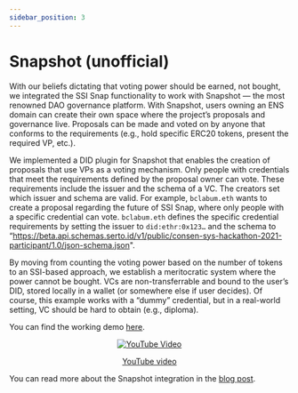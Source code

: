 ```yaml
---
sidebar_position: 3
---
```


# Snapshot (unofficial)

With our beliefs dictating that voting power should be earned, not bought, we integrated the SSI Snap functionality to work with Snapshot — the most renowned DAO governance platform. With Snapshot, users owning an ENS domain can create their own space where the project’s proposals and governance live. Proposals can be made and voted on by anyone that conforms to the requirements (e.g., hold specific ERC20 tokens, present the required VP, etc.).

We implemented a DID plugin for Snapshot that enables the creation of proposals that use VPs as a voting mechanism. Only people with credentials that meet the requirements defined by the proposal owner can vote. These requirements include the issuer and the schema of a VC. The creators set which issuer and schema are valid. For example, `bclabum.eth` wants to create a proposal regarding the future of SSI Snap, where only people with a specific credential can vote. `bclabum.eth` defines the specific credential requirements by setting the issuer to `did:ethr:0x123…` and the schema to “https://beta.api.schemas.serto.id/v1/public/consen-sys-hackathon-2021-participant/1.0/json-schema.json".

By moving from counting the voting power based on the number of tokens to an SSI-based approach, we establish a meritocratic system where the power cannot be bought. VCs are non-transferrable and bound to the user’s DID, stored locally in a wallet (or somewhere else if user decides). Of course, this example works with a “dummy” credential, but in a real-world setting, VC should be hard to obtain (e.g., diploma).

You can find the working demo [here](https://bclabum.informatika.uni-mb.si/snapshot/#/bclabum.eth).

<center>

[![YouTube Video](https://img.youtube.com/vi/Pz1M2a-LsXw/0.jpg)](https://www.youtube.com/watch?v=Pz1M2a-LsXw)

[YouTube video](https://www.youtube.com/watch?v=Pz1M2a-LsXw)

</center>

You can read more about the Snapshot integration in the [blog post](https://medium.com/@blockchainlabum/its-time-to-prove-your-worth-in-dao-ssi-using-metamask-snaps-part-2-3-17eb98678054).
